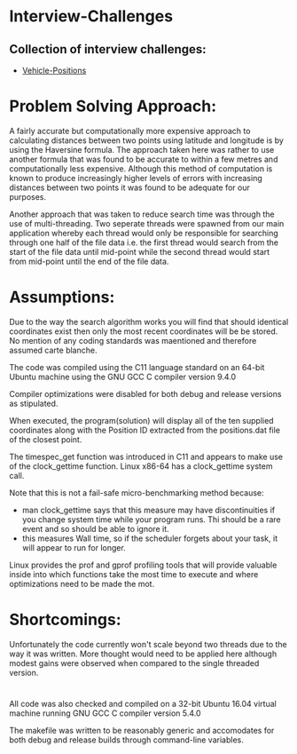 # Interview-Challenges

## Collection of interview challenges:

- [Vehicle-Positions](https://github.com/ErnestL/Interview-Challenges/tree/main/Vehicle-Positions/README.md)

# Problem Solving Approach:

A fairly accurate but computationally more expensive approach to calculating distances between two points using latitude and longitude is by using the Haversine formula. The approach taken here was rather to use another formula that was found to be accurate to within a few metres and computationally less expensive. Although this method of computation is known to produce increasingly higher levels of errors with increasing distances between two points it was found to be adequate for our purposes.

Another approach that was taken to reduce search time was through the use of multi-threading. Two seperate threads were spawned from our main application whereby each thread would only be responsible for searching through one half of the file data i.e. the first thread would search from the start of the file data until mid-point while the second thread would start from mid-point until the end of the file data.

# Assumptions:

Due to the way the search algorithm works you will find that should identical coordinates exist then only the most recent coordinates will be be stored. No mention of any coding standards was maentioned and therefore assumed carte blanche.

The code was compiled using the C11 language standard on an 64-bit Ubuntu machine using the GNU GCC C compiler version 9.4.0

Compiler optimizations were disabled for both debug and release versions as stipulated.

When executed, the program(solution) will display all of the ten supplied coordinates along with the Position ID extracted from the positions.dat file of the closest point.

The timespec_get function was introduced in C11 and appears to make use of the clock_gettime function. Linux x86-64 has a clock_gettime system call.

Note that this is not a fail-safe micro-benchmarking method because:

- man clock_gettime says that this measure may have discontinuities if you change system time while your program runs. Thi should be a rare event and so should be able to ignore it.
- this measures Wall time, so if the scheduler forgets about your task, it will appear to run for longer.

Linux provides the prof and gprof profiling tools that will provide valuable inside into which functions take the most time to execute and where optimizations need to be made the mot.

# Shortcomings:

Unfortunately the code currently won't scale beyond two threads due to the way it was written. More thought would need to be applied here although modest gains were observed when compared to the single threaded version.

#

All code was also checked and compiled on a 32-bit Ubuntu 16.04 virtual machine running GNU GCC C compiler version 5.4.0

The makefile was written to be reasonably generic and accomodates for both debug and release builds through command-line variables.

